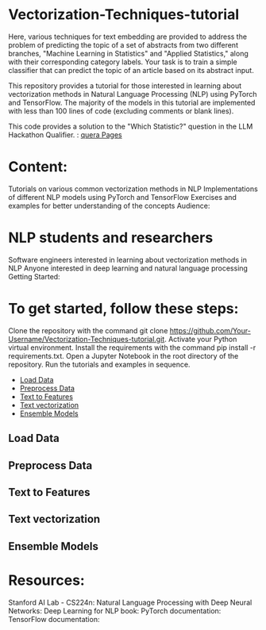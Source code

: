 # Vectorization-Techniques-tutorial
Here, various techniques for text embedding are provided to address the problem of predicting the topic of a set of abstracts from two different branches, "Machine Learning in Statistics" and "Applied Statistics," along with their corresponding category labels. Your task is to train a simple classifier that can predict the topic of an article based on its abstract input.

This repository provides a tutorial for those interested in learning about vectorization methods in Natural Language Processing (NLP) using PyTorch and TensorFlow. The majority of the models in this tutorial are implemented with less than 100 lines of code (excluding comments or blank lines).

This code provides a solution to the "Which Statistic?" question in the LLM Hackathon Qualifier. 
: [quera Pages](https://quera.org/problemset/220643)

# Content:

Tutorials on various common vectorization methods in NLP
Implementations of different NLP models using PyTorch and TensorFlow
Exercises and examples for better understanding of the concepts
Audience:

# NLP students and researchers
Software engineers interested in learning about vectorization methods in NLP
Anyone interested in deep learning and natural language processing
Getting Started:

# To get started, follow these steps:

Clone the repository with the command git clone https://github.com/Your-Username/Vectorization-Techniques-tutorial.git.
Activate your Python virtual environment.
Install the requirements with the command pip install -r requirements.txt.
Open a Jupyter Notebook in the root directory of the repository.
Run the tutorials and examples in sequence.



- [Load Data](#load-data)
- [Preprocess Data](#preprocess-data)
- [Text to Features](#Text-to-Features)
- [Text vectorization](#text-vectorization)
- [Ensemble Models](#Ensemble-Models)

## Load Data

## Preprocess Data

## Text to Features

## Text vectorization

## Ensemble Models

# Resources:

Stanford AI Lab - CS224n: Natural Language Processing with Deep Neural Networks: [](https://nlp.stanford.edu/)
Deep Learning for NLP book: [](https://www.manning.com/books/deep-learning-for-natural-language-processing)
PyTorch documentation: [](https://pytorch.org/docs/)
TensorFlow documentation: [](https://www.tensorflow.org/api_docs)
